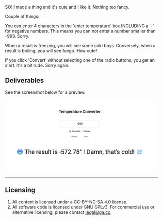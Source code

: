 SO! I made a thing and it's cute and I like it. Nothing too fancy. 

Couple of things:

You can enter 4 characters in the 'enter temperature' box INCLUDING a '-' for negative numbers. This means you can not enter a number smaller than -999. Sorry. 

When a result is freezing, you will see some cold boys.
Conversely, when a result is boiling, you will see fuego. How cute!

If you click 'Convert' without selecting one of the radio buttons, you get an alert. It's a bit rude. Sorry again.

## Deliverables

See the screenshot below for a preview.

![Preview](coldbois.png)

---

## Licensing
1. All content is licensed under a CC-BY-NC-SA 4.0 license.
2. All software code is licensed under GNU GPLv3. For commercial use or alternative licensing, please contact legal@ga.co.
